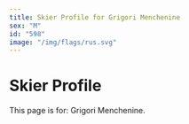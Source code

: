 ```yaml
---
title: Skier Profile for Grigori Menchenine
sex: "M"
id: "598"
image: "/img/flags/rus.svg" 
---
```


# Skier Profile

This page is for: Grigori Menchenine.
    